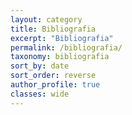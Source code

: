 ```yaml
---
layout: category
title: Bibliografia
excerpt: "Bibliografia"
permalink: /bibliografia/
taxonomy: bibliografia
sort_by: date
sort_order: reverse
author_profile: true
classes: wide
---
```

